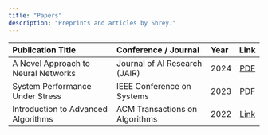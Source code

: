 ```yaml
---
title: "Papers"
description: "Preprints and articles by Shrey."
---
```



| Publication Title | Conference / Journal | Year | Link |
| :--- | :--- | :--- | :---: |
| A Novel Approach to Neural Networks | Journal of AI Research (JAIR) | 2024 | [PDF](/papers/paper1.pdf) |
| System Performance Under Stress | IEEE Conference on Systems | 2023 | [PDF](/papers/paper2.pdf) |
| Introduction to Advanced Algorithms | ACM Transactions on Algorithms | 2022 | [Link](https://example.com) |
